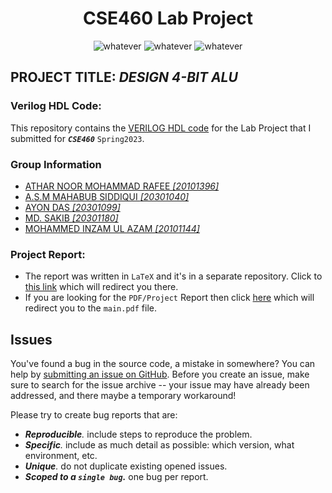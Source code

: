 <h1 align="center">CSE460 Lab Project</h1>
<p align="center">

<img src="https://img.shields.io/badge/Verilog-IEEE 1800 2017-orange"  alt="whatever">
<img src="https://img.shields.io/badge/Quartus-II-red"  alt="whatever">
<img src="https://img.shields.io/badge/License-MPL%202.0-brightgreen.svg"  alt="whatever">

</p>

## PROJECT TITLE: _DESIGN 4-BIT ALU_

### Verilog HDL Code:

This repository contains the [VERILOG HDL code](src/project.v)
for the Lab Project that I submitted for **_`CSE460`_** `Spring2023`.

### Group Information

* [ATHAR NOOR MOHAMMAD RAFEE _\[20101396\]_](https://github.com/Inmoresentum/)
* [A.S.M MAHABUB SIDDIQUI _\[20301040\]_](https://www.facebook.com/saakib.33)
* [AYON DAS _\[20301099\]_](https://www.facebook.com/ayondas.dhrubo)
* [MD. SAKIB _\[20301180\]_](https://www.facebook.com/profile.php?id=100010446792529)
* [MOHAMMED INZAM UL AZAM _\[20101144\]_](https://www.facebook.com/inzamulazameron)

### Project Report:

* The report was written in `LaTeX` and it's in a separate repository.
  Click to [this link](https://github.com/Inmoresentum/LaTeXProjectReportCSE460) which will redirect you there.
* If you are looking for the `PDF/Project` Report then
  click [here](https://github.com/Inmoresentum/LaTeXProjectReportCSE460/blob/main/out/main.pdf)
  which will redirect you to the `main.pdf` file.

## Issues

You've found a bug in the source code, a mistake in somewhere?
You can help
by [submitting an issue on GitHub](https://github.com/Inmoresentum/LaTeXProjectReportCSE460/issues).
Before you create an issue, make sure to search for the issue archive -- your issue may have already been addressed,
and there maybe a temporary workaround!

Please try to create bug reports that are:

- _**Reproducible**._ include steps to reproduce the problem.
- _**Specific**._ include as much detail as possible: which version, what environment, etc.
- _**Unique**._ do not duplicate existing opened issues.
- _**Scoped to a `single bug`.**_ one bug per report.
